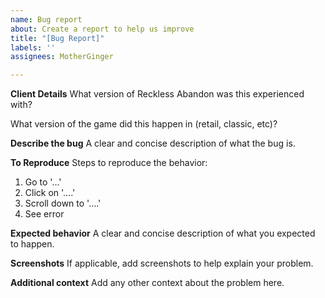 ```yaml
---
name: Bug report
about: Create a report to help us improve
title: "[Bug Report]"
labels: ''
assignees: MotherGinger

---
```


**Client Details**
What version of Reckless Abandon was this experienced with?

What version of the game did this happen in (retail, classic, etc)?

**Describe the bug**
A clear and concise description of what the bug is.

**To Reproduce**
Steps to reproduce the behavior:
1. Go to '...'
2. Click on '....'
3. Scroll down to '....'
4. See error

**Expected behavior**
A clear and concise description of what you expected to happen.

**Screenshots**
If applicable, add screenshots to help explain your problem.

**Additional context**
Add any other context about the problem here.
